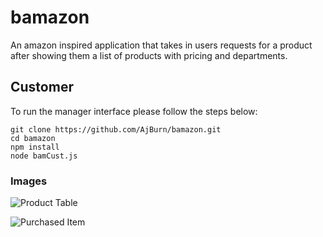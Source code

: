 # bamazon
An amazon inspired application that takes in users requests for a product after showing them a list of products with pricing and departments.

## Customer

To run the manager interface please follow the steps below:

	git clone https://github.com/AjBurn/bamazon.git
	cd bamazon
	npm install
	node bamCust.js
  
  ### Images
  
 ![Product Table](https://user-images.githubusercontent.com/60077953/90852081-cbc8e780-e333-11ea-9318-6c0b347953f5.png)
 
 ![Purchased Item](https://user-images.githubusercontent.com/60077953/90852166-06328480-e334-11ea-85eb-f8f90dba5db6.png)
 
 
